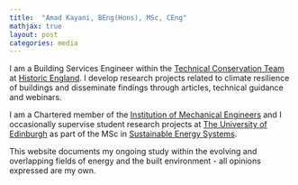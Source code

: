 ```yaml
---
title:  "Amad Kayani, BEng(Hons), MSc, CEng"
mathjax: true
layout: post
categories: media
---
```


I am a Building Services Engineer within the [Technical Conservation Team](https://historicengland.org.uk/services-skills/our-planning-services/charter/our-technical-conservation-expertise/) at [Historic England](https://historicengland.org.uk). I develop research projects related to climate resilience of buildings and disseminate findings through articles, technical guidance and webinars.

I am a Chartered member of the [Institution of Mechanical Engineers](https://www.imeche.org) and I occasionally supervise student research projects at [The University of Edinburgh](https://www.eng.ed.ac.uk) as part of the MSc in [Sustainable Energy Systems](https://www.eng.ed.ac.uk/studying/postgraduate/msc-taught/msc-sustainable-energy-systems).


This website documents my ongoing study within the evolving and overlapping fields of energy and the built environment - all opinions expressed are my own. 



